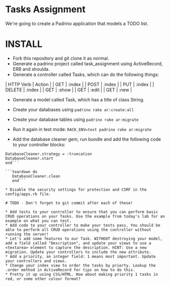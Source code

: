 # Tasks Assignment

We're going to create a Padrino application that models a TODO list. 

# INSTALL 

* Fork this repository and git clone it as normal.
* Generate a padrino project called task_assignment using ActiveRecord, ERB and shoulda.
* Generate a controller called Tasks, which can do the following things:

| HTTP Verb | Action |
| GET       | :index |
| POST      | :index |
| PUT       | :index |
| DELETE    | :index |
| GET       | :show  |
| GET       | :edit  |
| GET       | :new   |

* Generate a model called Task, which has a title of class String.
* Create your databases using ```padrino rake ar:create:all```
* Create your database tables using ```padrino rake ar:migrate```
* Run it again in test mode: ```RACK_ENV=test padrino rake ar:migrate```

* Add the database cleaner gem, run bundle and add the following code to your controller blocks:

```setup do
DatabaseCleaner.strategy = :truncation
DatabaseCleaner.start
end```

```teardown do
   DatabaseCleaner.clean
   end```

* Disable the security settings for protection and CSRF in the config/apps.rb file.

# TODO - Don't forget to git commit after each of these!

* Add tests to your controller to ensure that you can perform basic CRUD operations on your Tasks. Use the example from today's lab for an example on what you can test.
* Add code to your controller to make your tests pass. You should be able to perform all CRUD operations using the controller without running the server!
* Let's add some features to our Task. WITHOUT destroying your model, add a field called "Description", and update your views to use a <textarea> element to capture the description. HINT: Use a new migration. Update your controllers to include the new attribute.
* Add a priority, an integer field: 1 means most important. Update your controllers and views.
* Change your index view to order the tasks by priorty. Lookup the .order method in ActiveRecord for tips on how to do this.
* Pretty it up using CSS/HTML. How about making priority 1 tasks in red, or some other colour format?